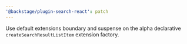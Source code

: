 ```yaml
---
'@backstage/plugin-search-react': patch
---
```


Use default extensions boundary and suspense on the alpha declarative `createSearchResultListItem` extension factory.
